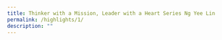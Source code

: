 ```yaml
---
title: Thinker with a Mission, Leader with a Heart Series Ng Yee Lin
permalink: /highlights/1/
description: ""
---
```

